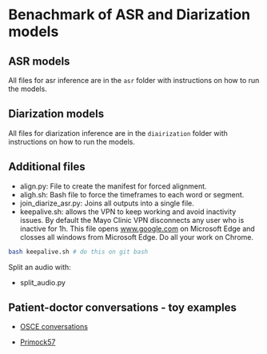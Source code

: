 # Benachmark of ASR and Diarization models

## ASR models
All files for asr inference are in the `asr` folder with instructions on how to run the models. 


## Diarization models
All files for diarization inference are in the `diairization` folder with instructions on how to run the models. 


## Additional files

- align.py: File to create the manifest for forced alignment. 
- aligh.sh: Bash file to force the timeframes to each word or segment.
- join_diarize_asr.py: Joins all outputs into a single file. 
- keepalive.sh: allows the VPN to keep working and avoid inactivity issues. By default the Mayo Clinic VPN disconnects any user who is inactive for 1h. This file opens www.google.com on Microsoft Edge and closses all windows from Microsoft Edge. Do all your work on Chrome.
```bash
bash keepalive.sh # do this on git bash
```

Split an audio with:
- split_audio.py


## Patient-doctor conversations - toy examples

- [OSCE conversations](https://springernature.figshare.com/articles/dataset/Collection_of_simulated_medical_exams/16550013?backTo=%2Fcollections%2FA_dataset_of_simulated_patient-physician_medical_interviews_with_a_focus_on_respiratory_cases%2F5545842&file=30598530)

- [Primock57](https://github.com/babylonhealth/primock57)
